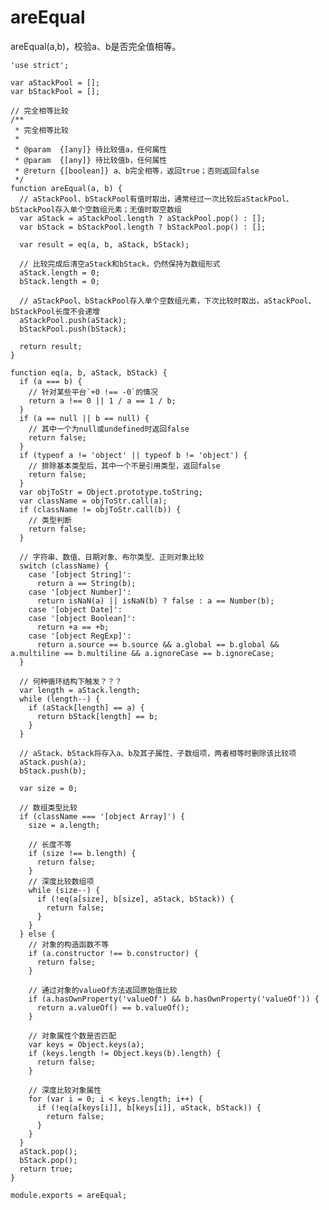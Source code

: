 # areEqual

areEqual(a,b)，校验a、b是否完全值相等。

	'use strict';

	var aStackPool = [];
	var bStackPool = [];

	// 完全相等比较
	/**
	 * 完全相等比较
	 * 
	 * @param  {[any]} 待比较值a，任何属性
	 * @param  {[any]} 待比较值b，任何属性
	 * @return {[boolean]} a、b完全相等，返回true；否则返回false
	 */
	function areEqual(a, b) {
	  // aStackPool、bStackPool有值时取出，通常经过一次比较后aStackPool、bStackPool存入单个空数组元素；无值时取空数组
	  var aStack = aStackPool.length ? aStackPool.pop() : [];
	  var bStack = bStackPool.length ? bStackPool.pop() : [];

	  var result = eq(a, b, aStack, bStack);

	  // 比较完成后清空aStack和bStack，仍然保持为数组形式
	  aStack.length = 0;
	  bStack.length = 0;

	  // aStackPool、bStackPool存入单个空数组元素，下次比较时取出，aStackPool、bStackPool长度不会递增
	  aStackPool.push(aStack);
	  bStackPool.push(bStack);

	  return result;
	}

	function eq(a, b, aStack, bStack) {
	  if (a === b) {
	    // 针对某些平台`+0 !== -0`的情况
	    return a !== 0 || 1 / a == 1 / b;
	  }
	  if (a == null || b == null) {
	    // 其中一个为null或undefined时返回false
	    return false;
	  }
	  if (typeof a != 'object' || typeof b != 'object') {
	    // 排除基本类型后，其中一个不是引用类型，返回false
	    return false;
	  }
	  var objToStr = Object.prototype.toString;
	  var className = objToStr.call(a);
	  if (className != objToStr.call(b)) {
	    // 类型判断
	    return false;
	  }

	  // 字符串、数值、日期对象、布尔类型、正则对象比较
	  switch (className) {
	    case '[object String]':
	      return a == String(b);
	    case '[object Number]':
	      return isNaN(a) || isNaN(b) ? false : a == Number(b);
	    case '[object Date]':
	    case '[object Boolean]':
	      return +a == +b;
	    case '[object RegExp]':
	      return a.source == b.source && a.global == b.global && a.multiline == b.multiline && a.ignoreCase == b.ignoreCase;
	  }

	  // 何种循环结构下触发？？？
	  var length = aStack.length;
	  while (length--) {
	    if (aStack[length] == a) {
	      return bStack[length] == b;
	    }
	  }

	  // aStack、bStack将存入a、b及其子属性、子数组项，两者相等时删除该比较项
	  aStack.push(a);
	  bStack.push(b);

	  var size = 0;

	  // 数组类型比较
	  if (className === '[object Array]') {
	    size = a.length;

	    // 长度不等
	    if (size !== b.length) {
	      return false;
	    }
	    // 深度比较数组项
	    while (size--) {
	      if (!eq(a[size], b[size], aStack, bStack)) {
	        return false;
	      }
	    }
	  } else {
	    // 对象的构造函数不等
	    if (a.constructor !== b.constructor) {
	      return false;
	    }

	    // 通过对象的valueOf方法返回原始值比较
	    if (a.hasOwnProperty('valueOf') && b.hasOwnProperty('valueOf')) {
	      return a.valueOf() == b.valueOf();
	    }

	    // 对象属性个数是否匹配
	    var keys = Object.keys(a);
	    if (keys.length != Object.keys(b).length) {
	      return false;
	    }

	    // 深度比较对象属性
	    for (var i = 0; i < keys.length; i++) {
	      if (!eq(a[keys[i]], b[keys[i]], aStack, bStack)) {
	        return false;
	      }
	    }
	  }
	  aStack.pop();
	  bStack.pop();
	  return true;
	}

	module.exports = areEqual;